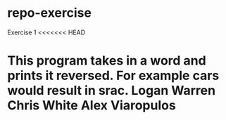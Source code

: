 # repo-exercise
Exercise 1
<<<<<<< HEAD

This program takes in a word and prints it reversed. For example cars would result in srac.
Logan Warren
Chris White
Alex Viaropulos
=======
